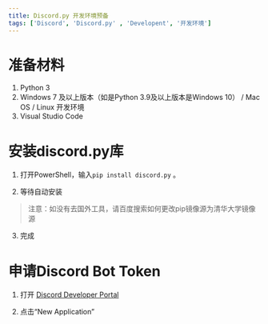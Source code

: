 ```yaml
---
title: Discord.py 开发环境预备
tags: ['Discord', 'Discord.py' , 'Developent', '开发环境']
---
```


# 准备材料
1. Python 3
2. Windows 7 及以上版本（如是Python 3.9及以上版本是Windows 10） / Mac OS / Linux 开发环境
3. Visual Studio Code

# 安装discord.py库

1. 打开PowerShell，输入`pip install discord.py` 。

2. 等待自动安装

> 注意：如没有去国外工具，请百度搜索如何更改pip镜像源为清华大学镜像源

3. 完成

# 申请Discord Bot Token

1. 打开 [Discord Developer Portal](https://discord.com/developers/applications)

2. 点击“New Application”